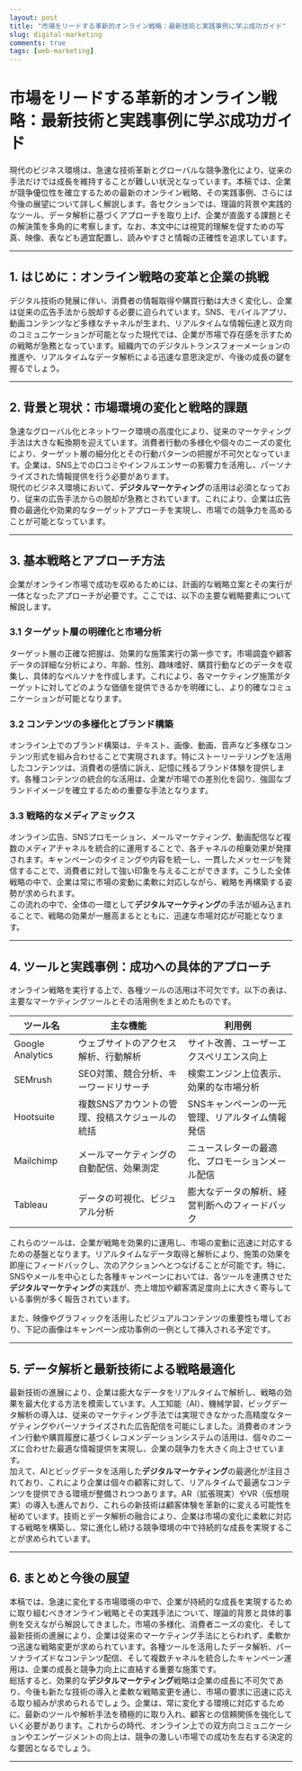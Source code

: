 ```yaml
---
layout: post
title: "市場をリードする革新的オンライン戦略：最新技術と実践事例に学ぶ成功ガイド"
slug: digital-marketing
comments: true
tags: [web-marketing]
---
```


# 市場をリードする革新的オンライン戦略：最新技術と実践事例に学ぶ成功ガイド

現代のビジネス環境は、急速な技術革新とグローバルな競争激化により、従来の手法だけでは成長を維持することが難しい状況となっています。本稿では、企業が競争優位性を確立するための最新のオンライン戦略、その実践事例、さらには今後の展望について詳しく解説します。各セクションでは、理論的背景や実践的なツール、データ解析に基づくアプローチを取り上げ、企業が直面する課題とその解決策を多角的に考察します。なお、本文中には視覚的理解を促すための写真、映像、表なども適宜配置し、読みやすさと情報の正確性を追求しています。

---

<script async src="https://pagead2.googlesyndication.com/pagead/js/adsbygoogle.js?client=ca-pub-7886659064712565"
     crossorigin="anonymous"></script>
<!-- 광고2 -->
<ins class="adsbygoogle"
     style="display:block"
     data-ad-client="ca-pub-7886659064712565"
     data-ad-slot="1101493367"
     data-ad-format="auto"
     data-full-width-responsive="true"></ins>
<script>
     (adsbygoogle = window.adsbygoogle || []).push({});
</script>

## 1. はじめに：オンライン戦略の変革と企業の挑戦

デジタル技術の発展に伴い、消費者の情報取得や購買行動は大きく変化し、企業は従来の広告手法から脱却する必要に迫られています。SNS、モバイルアプリ、動画コンテンツなど多様なチャネルが生まれ、リアルタイムな情報伝達と双方向のコミュニケーションが可能となった現代では、企業が市場で存在感を示すための戦略が急務となっています。組織内でのデジタルトランスフォーメーションの推進や、リアルタイムなデータ解析による迅速な意思決定が、今後の成長の鍵を握るでしょう。

---

## 2. 背景と現状：市場環境の変化と戦略的課題

急速なグローバル化とネットワーク環境の高度化により、従来のマーケティング手法は大きな転換期を迎えています。消費者行動の多様化や個々のニーズの変化により、ターゲット層の細分化とその行動パターンの把握が不可欠となっています。企業は、SNS上での口コミやインフルエンサーの影響力を活用し、パーソナライズされた情報提供を行う必要があります。  
現代のビジネス環境において、**デジタルマーケティング**の活用は必須となっており、従来の広告手法からの脱却が急務とされています。これにより、企業は広告費の最適化や効果的なターゲットアプローチを実現し、市場での競争力を高めることが可能となっています。

---

<script async src="https://pagead2.googlesyndication.com/pagead/js/adsbygoogle.js?client=ca-pub-7886659064712565"
     crossorigin="anonymous"></script>
<!-- 광고2 -->
<ins class="adsbygoogle"
     style="display:block"
     data-ad-client="ca-pub-7886659064712565"
     data-ad-slot="1101493367"
     data-ad-format="auto"
     data-full-width-responsive="true"></ins>
<script>
     (adsbygoogle = window.adsbygoogle || []).push({});
</script>

## 3. 基本戦略とアプローチ方法

企業がオンライン市場で成功を収めるためには、計画的な戦略立案とその実行が一体となったアプローチが必要です。ここでは、以下の主要な戦略要素について解説します。

### 3.1 ターゲット層の明確化と市場分析

ターゲット層の正確な把握は、効果的な施策実行の第一歩です。市場調査や顧客データの詳細な分析により、年齢、性別、趣味嗜好、購買行動などのデータを収集し、具体的なペルソナを作成します。これにより、各マーケティング施策がターゲットに対してどのような価値を提供できるかを明確にし、より的確なコミュニケーションが可能となります。

### 3.2 コンテンツの多様化とブランド構築

オンライン上でのブランド構築は、テキスト、画像、動画、音声など多様なコンテンツ形式を組み合わせることで実現されます。特にストーリーテリングを活用したコンテンツは、消費者の感情に訴え、記憶に残るブランド体験を提供します。各種コンテンツの統合的な活用は、企業が市場での差別化を図り、強固なブランドイメージを確立するための重要な手法となります。

### 3.3 戦略的なメディアミックス

オンライン広告、SNSプロモーション、メールマーケティング、動画配信など複数のメディアチャネルを統合的に運用することで、各チャネルの相乗効果が発揮されます。キャンペーンのタイミングや内容を統一し、一貫したメッセージを発信することで、消費者に対して強い印象を与えることができます。こうした全体戦略の中で、企業は常に市場の変動に柔軟に対応しながら、戦略を再構築する姿勢が求められます。  
この流れの中で、全体の一環として**デジタルマーケティング**の手法が組み込まれることで、戦略の効果が一層高まるとともに、迅速な市場対応が可能となります。

---

<script async src="https://pagead2.googlesyndication.com/pagead/js/adsbygoogle.js?client=ca-pub-7886659064712565"
     crossorigin="anonymous"></script>
<!-- 광고2 -->
<ins class="adsbygoogle"
     style="display:block"
     data-ad-client="ca-pub-7886659064712565"
     data-ad-slot="1101493367"
     data-ad-format="auto"
     data-full-width-responsive="true"></ins>
<script>
     (adsbygoogle = window.adsbygoogle || []).push({});
</script>

## 4. ツールと実践事例：成功への具体的アプローチ

オンライン戦略を実行する上で、各種ツールの活用は不可欠です。以下の表は、主要なマーケティングツールとその活用例をまとめたものです。

| ツール名            | 主な機能                                 | 利用例                                   |
| ------------------- | ---------------------------------------- | ---------------------------------------- |
| Google Analytics    | ウェブサイトのアクセス解析、行動解析          | サイト改善、ユーザーエクスペリエンス向上           |
| SEMrush             | SEO対策、競合分析、キーワードリサーチ           | 検索エンジン上位表示、効果的な市場分析              |
| Hootsuite           | 複数SNSアカウントの管理、投稿スケジュールの統括      | SNSキャンペーンの一元管理、リアルタイム情報発信         |
| Mailchimp           | メールマーケティングの自動配信、効果測定          | ニュースレターの最適化、プロモーションメール配信       |
| Tableau             | データの可視化、ビジュアル分析                  | 膨大なデータの解析、経営判断へのフィードバック          |

これらのツールは、企業が戦略を効果的に運用し、市場の変動に迅速に対応するための基盤となります。リアルタイムなデータ取得と解析により、施策の効果を即座にフィードバックし、次のアクションへとつなげることが可能です。特に、SNSやメールを中心とした各種キャンペーンにおいては、各ツールを連携させた**デジタルマーケティング**の実践が、売上増加や顧客満足度向上に大きく寄与している事例が多く報告されています。

また、映像やグラフィックを活用したビジュアルコンテンツの重要性も増しており、下記の画像はキャンペーン成功事例の一例として挿入される予定です。

<script async src="https://pagead2.googlesyndication.com/pagead/js/adsbygoogle.js?client=ca-pub-7886659064712565"
     crossorigin="anonymous"></script>
<!-- 광고2 -->
<ins class="adsbygoogle"
     style="display:block"
     data-ad-client="ca-pub-7886659064712565"
     data-ad-slot="1101493367"
     data-ad-format="auto"
     data-full-width-responsive="true"></ins>
<script>
     (adsbygoogle = window.adsbygoogle || []).push({});
</script>

---

## 5. データ解析と最新技術による戦略最適化

最新技術の進展により、企業は膨大なデータをリアルタイムで解析し、戦略の効果を最大化する方法を模索しています。人工知能（AI）、機械学習、ビッグデータ解析の導入は、従来のマーケティング手法では実現できなかった高精度なターゲティングやパーソナライズされた広告配信を可能にしました。消費者のオンライン行動や購買履歴に基づくレコメンデーションシステムの活用は、個々のニーズに合わせた最適な情報提供を実現し、企業の競争力を大きく向上させています。  
加えて、AIとビッグデータを活用した**デジタルマーケティング**の最適化が注目されており、これにより企業は個々の顧客に対して、リアルタイムで最適なコンテンツを提供できる環境が整備されつつあります。AR（拡張現実）やVR（仮想現実）の導入も進んでおり、これらの新技術は顧客体験を革新的に変える可能性を秘めています。技術とデータ解析の融合により、企業は市場の変化に柔軟に対応する戦略を構築し、常に進化し続ける競争環境の中で持続的な成長を実現することが求められています。

---

## 6. まとめと今後の展望

本稿では、急速に変化する市場環境の中で、企業が持続的な成長を実現するために取り組むべきオンライン戦略とその実践手法について、理論的背景と具体的事例を交えながら解説してきました。市場の多様化、消費者ニーズの変化、そして最新技術の進展により、企業は従来のマーケティング手法にとらわれず、柔軟かつ迅速な戦略変更が求められています。各種ツールを活用したデータ解析、パーソナライズドなコンテンツ配信、そして複数チャネルを統合したキャンペーン運用は、企業の成長と競争力向上に直結する重要な施策です。  
総括すると、効果的な**デジタルマーケティング**戦略は企業の成長に不可欠であり、今後も新たな技術の導入と柔軟な戦略変更を通じ、市場の要求に迅速に応える取り組みが求められるでしょう。企業は、常に変化する環境に対応するために、最新のツールや解析手法を積極的に取り入れ、顧客との信頼関係を強化していく必要があります。これからの時代、オンライン上での双方向コミュニケーションやエンゲージメントの向上は、競争の激しい市場での成功を左右する決定的な要因となるでしょう。

---